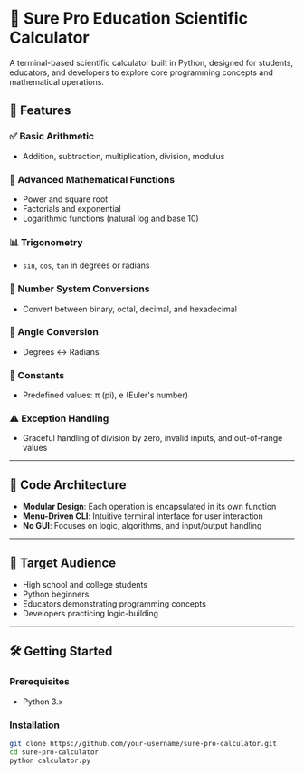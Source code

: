 # 🧮 Sure Pro Education Scientific Calculator

A terminal-based scientific calculator built in Python, designed for students, educators, and developers to explore core programming concepts and mathematical operations.

## 🚀 Features

### ✅ Basic Arithmetic
- Addition, subtraction, multiplication, division, modulus

### 📐 Advanced Mathematical Functions
- Power and square root
- Factorials and exponential
- Logarithmic functions (natural log and base 10)

### 📊 Trigonometry
- `sin`, `cos`, `tan` in degrees or radians

### 🔢 Number System Conversions
- Convert between binary, octal, decimal, and hexadecimal

### 🔄 Angle Conversion
- Degrees ↔ Radians

### 🔣 Constants
- Predefined values: π (pi), e (Euler's number)

### ⚠️ Exception Handling
- Graceful handling of division by zero, invalid inputs, and out-of-range values

---

## 🧱 Code Architecture

- **Modular Design**: Each operation is encapsulated in its own function
- **Menu-Driven CLI**: Intuitive terminal interface for user interaction
- **No GUI**: Focuses on logic, algorithms, and input/output handling

---

## 🎯 Target Audience

- High school and college students
- Python beginners
- Educators demonstrating programming concepts
- Developers practicing logic-building

---

## 🛠️ Getting Started

### Prerequisites
- Python 3.x

### Installation
```bash
git clone https://github.com/your-username/sure-pro-calculator.git
cd sure-pro-calculator
python calculator.py
